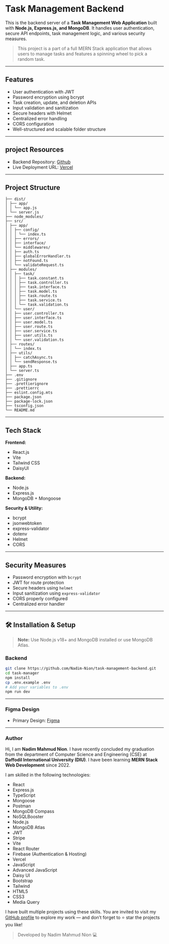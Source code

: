 # Task Management Backend

This is the backend server of a **Task Management Web Application** built with **Node.js, Express.js, and MongoDB**. It handles user authentication, secure API endpoints, task management logic, and various security measures.

> This project is a part of a full MERN Stack application that allows users to manage tasks and features a spinning wheel to pick a random task.

---

## Features

- User authentication with JWT
- Password encryption using bcrypt
- Task creation, update, and deletion APIs
- Input validation and sanitization
- Secure headers with Helmet
- Centralized error handling
- CORS configuration
- Well-structured and scalable folder structure

---

## project Resources

- Backend Repository: [Github](https://github.com/Nadim-Nion/task-management-backend)
- Live Deployment URL: [Vercel](https://your-live-site-link.com)

---

## Project Structure

```
├── dist/
│ ├── app/
│ │ └── app.js
│ └── server.js
├── node_modules/
├── src/
│ ├── app/
│ │ ├── config/
│ │ │ └── index.ts
│ │ ├── errors/
│ │ ├── interface/
│ │ └── middlewares/
│ │ ├── auth.ts
│ │ ├── globalErrorHandler.ts
│ │ ├── notFound.ts
│ │ └── validateRequest.ts
│ ├── modules/
│ │ ├── task/
│ │ │ ├── task.constant.ts
│ │ │ ├── task.controller.ts
│ │ │ ├── task.interface.ts
│ │ │ ├── task.model.ts
│ │ │ ├── task.route.ts
│ │ │ ├── task.service.ts
│ │ │ └── task.validation.ts
│ │ └── user/
│ │ ├── user.controller.ts
│ │ ├── user.interface.ts
│ │ ├── user.model.ts
│ │ ├── user.route.ts
│ │ ├── user.service.ts
│ │ ├── user.utils.ts
│ │ └── user.validation.ts
│ ├── routes/
│ │ └── index.ts
│ ├── utils/
│ │ ├── catchAsync.ts
│ │ └── sendResponse.ts
│ ├── app.ts
│ └── server.ts
├── .env
├── .gitignore
├── .prettierignore
├── .prettierrc
├── eslint.config.mts
├── package.json
├── package-lock.json
├── tsconfig.json
└── README.md
```

---

## Tech Stack

**Frontend:**

- React.js
- Vite
- Tailwind CSS
- DaisyUI

**Backend:**

- Node.js
- Express.js
- MongoDB + Mongoose

**Security & Utility:**

- bcrypt
- jsonwebtoken
- express-validator
- dotenv
- Helmet
- CORS

---

## Security Measures

- Password encryption with `bcrypt`
- JWT for route protection
- Secure headers using `helmet`
- Input sanitization using `express-validator`
- CORS properly configured
- Centralized error handler

---

## 🛠️ Installation & Setup

> **Note:** Use Node.js v18+ and MongoDB installed or use MongoDB Atlas.

### Backend

```bash
git clone https://github.com/Nadim-Nion/task-management-backend.git
cd task-manager
npm install
cp .env.example .env
# Add your variables to .env
npm run dev
```

---

### Figma Design

- Primary Design: [Figma](https://www.figma.com/design/5iMEaU0uMrI5AWsAxHfkba/MERN--Test?node-id=1001-46&p=f&t=VL824us44DQjf8Id-0)

---

### Author

Hi, I am **Nadim Mahmud Nion**. I have recently concluded my graduation from the department of Computer Science and Engineering (CSE) at **Daffodil International University (DIU)**. I have been learning **MERN Stack Web Development** since 2022.

I am skilled in the following technologies:

- React
- Express.js
- TypeScript
- Mongoose
- Postman
- MongoDB Compass
- NoSQLBooster
- Node.js
- MongoDB Atlas
- JWT
- Stripe
- Vite
- React Router
- Firebase (Authentication & Hosting)
- Vercel
- JavaScript
- Advanced JavaScript
- Daisy UI
- Bootstrap
- Tailwind
- HTML5
- CSS3
- Media Query

I have built multiple projects using these skills. You are invited to visit my [GitHub profile](https://github.com/Nadim-Nion) to explore my work — and don’t forget to ⭐ star the projects you like!

> Developed by Nadim Mahmud Nion 💻
